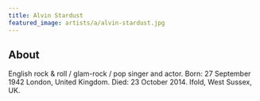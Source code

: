 ```yaml
---
title: Alvin Stardust
featured_image: artists/a/alvin-stardust.jpg
---
```

## About

English rock & roll / glam-rock / pop singer and actor.
Born: 27 September 1942 London, United Kingdom.
Died: 23 October 2014. Ifold, West Sussex, UK.
